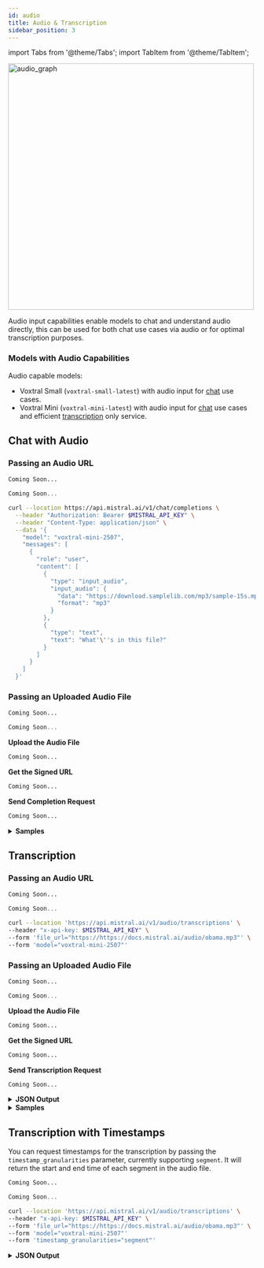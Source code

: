 ```yaml
---
id: audio
title: Audio & Transcription
sidebar_position: 3
---
```

import Tabs from '@theme/Tabs';
import TabItem from '@theme/TabItem';

<div style={{ textAlign: 'center' }}>
  <img
    src="/img/audio.png"
    alt="audio_graph"
    width="500"
    style={{ borderRadius: '15px' }}
  />
</div>

Audio input capabilities enable models to chat and understand audio directly, this can be used for both chat use cases via audio or for optimal transcription purposes.

### Models with Audio Capabilities
Audio capable models:
- Voxtral Small (`voxtral-small-latest`) with audio input for [chat](#chat-with-audio) use cases.
- Voxtral Mini (`voxtral-mini-latest`) with audio input for [chat](#chat-with-audio) use cases and efficient [transcription](#transcription) only service.

## Chat with Audio

### Passing an Audio URL

<Tabs groupId="code">
  <TabItem value="python" label="python" default>

```python
Coming Soon...
```
  </TabItem>
  <TabItem value="typescript" label="typescript">

```typescript
Coming Soon...
```

  </TabItem>
  <TabItem value="curl" label="curl">

```bash
curl --location https://api.mistral.ai/v1/chat/completions \
  --header "Authorization: Bearer $MISTRAL_API_KEY" \
  --header "Content-Type: application/json" \
  --data '{
    "model": "voxtral-mini-2507",
    "messages": [
      {
        "role": "user",
        "content": [
          {
            "type": "input_audio",
            "input_audio": {
              "data": "https://download.samplelib.com/mp3/sample-15s.mp3",
              "format": "mp3"
            }
          },
          {
            "type": "text",
            "text": "What'\''s in this file?"
          }
        ]
      }
    ]
  }'
```
  </TabItem>
</Tabs>

### Passing an Uploaded Audio File

<Tabs groupId="code">
  <TabItem value="python" label="python" default>

```python
Coming Soon...
```
  </TabItem>
  <TabItem value="typescript" label="typescript">

```typescript
Coming Soon...
```

  </TabItem>
  <TabItem value="curl" label="curl">

**Upload the Audio File**
```bash
Coming Soon...
```

**Get the Signed URL**
```bash
Coming Soon...
```

**Send Completion Request**
```bash
Coming Soon...
```
  </TabItem>
</Tabs>

<details>
<summary><b>Samples</b></summary>
  <Tabs>
    <TabItem value="chat" label="Chat" default>

        **User**

        <audio controls>
          <source src="/audio/chat.wav" type="audio/wav"/>
          Your browser does not support the audio element.
        </audio>

        **Assistant**

        Sure, here is the transcription of what you said:  
        "Today on July 15th, 2025, Mistral AI is announcing the new Voxtral models."  
        And here is the Python code to generate the first n digits of the Fibonacci sequence:  
        ```python
            def fibonacci(n):
        if n <= 0:
            return []
        elif n == 1:
            return [0]
        elif n == 2:
            return [0, 1]

        fib_sequence = [0, 1]
        for i in range(2, n):
            next_value = fib_sequence[-1] + fib_sequence[-2]
            fib_sequence.append(next_value)

        return fib_sequence

        # Example usage:
        n = 10  # Change this value to get the first n digits of the Fibonacci sequence
        print(fibonacci(n))
        ```
        This code defines a function `fibonacci` that takes an integer `n` and returns a list containing the first `n` digits of the Fibonacci sequence. You can change the value of `n` to get the desired number of Fibonacci digits.

    </TabItem>
    <TabItem value="music" label="Music">
    
        **User**

        <audio controls>
          <source src="/audio/music.mp3" type="audio/mp3"/>
          Your browser does not support the audio element.
        </audio>
        What's in this file?

        **Assistant**

        The audio file contains music.
    </TabItem>
    <TabItem value="compare_speakers" label="Compare Speakers">
    
        **User**

        <audio controls>
          <source src="/audio/obama.mp3" type="audio/mp3"/>
          Your browser does not support the audio element.
        </audio>
        <audio controls>
          <source src="/audio/bcn_weather.mp3" type="audio/mp3"/>
          Your browser does not support the audio element.
        </audio>
        
        Which speaker do you prefer between the two? Why? How are they different from each other?

        **Assistant**

        The speaker who delivers the farewell address is more engaging and inspiring.  
        They express gratitude and optimism, emphasizing the importance of self-government and citizenship.  
        They also share personal experiences and observations, making the speech more relatable and heartfelt.  
        In contrast, the second speaker provides factual information about the weather in Barcelona, which is less engaging and lacks the emotional depth of the first speaker's address.
    </TabItem>
  </Tabs>
</details>

## Transcription

### Passing an Audio URL

<Tabs groupId="code">
  <TabItem value="python" label="python" default>

```python
Coming Soon...
```
  </TabItem>
  <TabItem value="typescript" label="typescript">

```typescript
Coming Soon...
```

  </TabItem>
  <TabItem value="curl" label="curl">

```bash
curl --location 'https://api.mistral.ai/v1/audio/transcriptions' \
--header "x-api-key: $MISTRAL_API_KEY" \
--form 'file_url="https://https://docs.mistral.ai/audio/obama.mp3"' \
--form 'model="voxtral-mini-2507"'
```
  </TabItem>
</Tabs>

### Passing an Uploaded Audio File

<Tabs groupId="code">
  <TabItem value="python" label="python" default>

```python
Coming Soon...
```
  </TabItem>
  <TabItem value="typescript" label="typescript">

```typescript
Coming Soon...
```

  </TabItem>
  <TabItem value="curl" label="curl">

**Upload the Audio File**
```bash
Coming Soon...
```

**Get the Signed URL**
```bash
Coming Soon...
```

**Send Transcription Request**
```bash
Coming Soon...
```
  </TabItem>
</Tabs>

<details>
<summary><b>JSON Output</b></summary>

```json
{
  "model":"voxtral-mini-2507",
  "text":"This week, I traveled to Chicago to deliver my final farewell address to the nation, following in the tradition of presidents before me. It was an opportunity to say thank you. Whether we've seen eye to eye or rarely agreed at all, my conversations with you, the American people, in living rooms, in schools, at farms and on factory floors, at diners and on distant military outposts, All these conversations are what have kept me honest, kept me inspired, and kept me going. Every day, I learned from you. You made me a better President, and you made me a better man. Over the course of these eight years, I've seen the goodness, the resilience, and the hope of the American people. I've seen neighbors looking out for each other as we rescued our economy from the worst crisis of our lifetimes. I've hugged cancer survivors who finally know the security of affordable health care. I've seen communities like Joplin rebuild from disaster, and cities like Boston show the world that no terrorist will ever break the American spirit. I've seen the hopeful faces of young graduates and our newest military officers. I've mourned with grieving families searching for answers. And I found grace in a Charleston church. I've seen our scientists help a paralyzed man regain his sense of touch, and our wounded warriors walk again. I've seen our doctors and volunteers rebuild after earthquakes and stop pandemics in their tracks. I've learned from students who are building robots and curing diseases, and who will change the world in ways we can't even imagine. I've seen the youngest of children remind us of our obligations to care for our refugees. to work in peace, and above all, to look out for each other. That's what's possible when we come together in the slow, hard, sometimes frustrating, but always vital work of self-government. But we can't take our democracy for granted. All of us, regardless of party, should throw ourselves into the work of citizenship. Not just when there is an election. Not just when our own narrow interest is at stake. But over the full span of a lifetime. If you're tired of arguing with strangers on the Internet, try to talk with one in real life. If something needs fixing, lace up your shoes and do some organizing. If you're disappointed by your elected officials, then grab a clipboard, get some signatures, and run for office yourself. Our success depends on our participation, regardless of which way the pendulum of power swings. It falls on each of us to be guardians of our democracy. to embrace the joyous task we've been given to continually try to improve this great nation of ours. Because for all our outward differences, we all share the same proud title – citizen. It has been the honor of my life to serve you as President. Eight years later, I am even more optimistic about our country's promise. And I look forward to working along your side as a citizen for all my days that remain. Thanks, everybody. God bless you. And God bless the United States of America.",
  "language":"en",
  "segments":[],
  "usage":{
    "prompt_audio_seconds":203,
    "prompt_tokens":4,
    "total_tokens":3264,
    "completion_tokens":635
  }
}
```
</details>

<details>
<summary><b>Samples</b></summary>
  <Tabs>
    <TabItem value="obama" label="Obama">
        **Audio**
        <audio controls>
          <source src="/audio/obama.mp3" type="audio/mp3"/>
          Your browser does not support the audio element.
        </audio>

        **Transcription**  
        This week, I traveled to Chicago to deliver my final farewell address to the nation, following in the tradition of presidents before me. It was an opportunity to say thank you. Whether we've seen eye to eye or rarely agreed at all, my conversations with you, the American people, in living rooms, in schools, at farms and on factory floors, at diners and on distant military outposts, All these conversations are what have kept me honest, kept me inspired, and kept me going. Every day, I learned from you. You made me a better President, and you made me a better man. Over the course of these eight years, I've seen the goodness, the resilience, and the hope of the American people. I've seen neighbors looking out for each other as we rescued our economy from the worst crisis of our lifetimes. I've hugged cancer survivors who finally know the security of affordable health care. I've seen communities like Joplin rebuild from disaster, and cities like Boston show the world that no terrorist will ever break the American spirit. I've seen the hopeful faces of young graduates and our newest military officers. I've mourned with grieving families searching for answers. And I found grace in a Charleston church. I've seen our scientists help a paralyzed man regain his sense of touch, and our wounded warriors walk again. I've seen our doctors and volunteers rebuild after earthquakes and stop pandemics in their tracks. I've learned from students who are building robots and curing diseases, and who will change the world in ways we can't even imagine. I've seen the youngest of children remind us of our obligations to care for our refugees. to work in peace, and above all, to look out for each other. That's what's possible when we come together in the slow, hard, sometimes frustrating, but always vital work of self-government. But we can't take our democracy for granted. All of us, regardless of party, should throw ourselves into the work of citizenship. Not just when there is an election. Not just when our own narrow interest is at stake. But over the full span of a lifetime. If you're tired of arguing with strangers on the Internet, try to talk with one in real life. If something needs fixing, lace up your shoes and do some organizing. If you're disappointed by your elected officials, then grab a clipboard, get some signatures, and run for office yourself. Our success depends on our participation, regardless of which way the pendulum of power swings. It falls on each of us to be guardians of our democracy. to embrace the joyous task we've been given to continually try to improve this great nation of ours. Because for all our outward differences, we all share the same proud title – citizen. It has been the honor of my life to serve you as President. Eight years later, I am even more optimistic about our country's promise. And I look forward to working along your side as a citizen for all my days that remain. Thanks, everybody. God bless you. And God bless the United States of America.  

        **Language**
        English
     </TabItem>
  </Tabs>
</details>

## Transcription with Timestamps

You can request timestamps for the transcription by passing the `timestamp_granularities` parameter, currently supporting `segment`.
It will return the start and end time of each segment in the audio file.

<Tabs groupId="code">
  <TabItem value="python" label="python" default>

```python
Coming Soon...
```
  </TabItem>
  <TabItem value="typescript" label="typescript">

```typescript
Coming Soon...
```

  </TabItem>
  <TabItem value="curl" label="curl">

```bash
curl --location 'https://api.mistral.ai/v1/audio/transcriptions' \
--header "x-api-key: $MISTRAL_API_KEY" \
--form 'file_url="https://https://docs.mistral.ai/audio/obama.mp3"' \
--form 'model="voxtral-mini-2507"'
--form 'timestamp_granularities="segment"'
```
  </TabItem>
</Tabs>

<details>
<summary><b>JSON Output</b></summary>

```json
{
  "model":"voxtral-mini-2507",
  "text":"This week, I traveled to Chicago to deliver my final farewell address to the nation, following in the tradition of presidents before me. It was an opportunity to say thank you. Whether we've seen eye to eye or rarely agreed at all, My conversations with you, the American people, in living rooms, in schools, at farms, on factory floors, at diners, and on distant military outposts – all these conversations are what have kept me honest, kept me inspired, and kept me going. Every day, I learned from you. You made me a better President, and you made me a better man. Over the course of these eight years, I've seen the goodness, the resilience, and the hope of the American people. I've seen neighbors looking out for each other as we rescued our economy from the worst crisis of our lifetimes. I've hugged cancer survivors who finally know the security of affordable health care. I've seen communities like Joplin rebuild from disaster, and cities like Boston show the world that no terrorist will ever break the American spirit. I've seen the hopeful faces of young graduates and our newest military officers. I've mourned with grieving families searching for answers. And I found grace in a Charleston church. I've seen our scientists help a paralyzed man regain his sense of touch, and our wounded warriors walk again. I've seen our doctors and volunteers rebuild after earthquakes and stop pandemics in their tracks. I've learned from students who are building robots and curing diseases, and who will change the world in ways we can't even imagine. I've seen the youngest of children remind us of our obligations to care for our refugees, to work in peace, and above all, to look out for each other. That's what's possible when we come together in the slow, hard, sometimes frustrating, but always vital work of self-government. But we can't take our democracy for granted. All of us, regardless of party, should throw ourselves into the work of citizenship – not just when there is an election, not just when our own narrow interest is at stake, but over the full span of a lifetime. If you're tired of arguing with strangers on the Internet, try to talk with one in real life. If something needs fixing, lace up your shoes and do some organizing. If you're disappointed by your elected officials, then grab a clipboard, get some signatures, and run for office yourself. Our success depends on our participation, regardless of which way the pendulum of power swings. It falls on each of us to be guardians of our democracy, to embrace the joyous task we've been given to continually try to improve this great nation of ours. Because for all our outward differences, we all share the same proud title – citizen. It has been the honor of my life to serve you as President. Eight years later, I am even more optimistic about our country's promise. And I look forward to working along your side as a citizen for all my days that remain. Thanks, everybody. God bless you. And God bless the United States of America.",
  "language":"en",
  "segments":[
    {"text":"This week, I traveled to Chicago to deliver my final farewell address to the nation, following in the tradition of presidents before me.","start":0.0,"end":68.9},
    {"text":" It was an opportunity to say thank you.","start":68.9,"end":71.7},
    {"text":" Whether we've seen eye to eye or rarely agreed at all,","start":71.7,"end":75.1},
    {"text":" My conversations with you, the American people, in living rooms, in schools, at farms, on","start":75.1,"end":81.8},
    {"text":" factory floors, at diners, and on distant military outposts – all these conversations","start":81.8,"end":88.3},
    {"text":" are what have kept me honest, kept me inspired, and kept me going.","start":88.3,"end":93.3},
    {"text":" Every day, I learned from you.","start":93.3,"end":95.4},
    {"text":" You made me a better President, and you made me a better man.","start":95.4,"end":99.8},
    {"text":" Over the course of these eight years, I've seen the goodness, the resilience, and the","start":99.8,"end":104.1},
    {"text":" hope of the American people.","start":104.1,"end":106.4},
    {"text":" I've seen neighbors looking out for each other as we rescued our economy from the worst","start":106.4,"end":110.0},
    {"text":" crisis of our lifetimes.","start":110.0,"end":112.2},
    {"text":" I've hugged cancer survivors who finally know the security of affordable health care.","start":112.2,"end":117.1},
    {"text":" I've seen communities like Joplin rebuild from disaster, and cities like Boston show","start":117.1,"end":122.0},
    {"text":" the world that no terrorist will ever break the American spirit.","start":122.0,"end":127.0},
    {"text":" I've seen the hopeful faces of young graduates and our newest military officers.","start":127.0,"end":132.0},
    {"text":" I've mourned with grieving families searching for answers.","start":132.0,"end":135.5},
    {"text":" And I found grace in a Charleston church.","start":135.5,"end":138.5},
    {"text":" I've seen our scientists help a paralyzed man regain his sense of touch, and our wounded","start":138.5,"end":143.9},
    {"text":" warriors walk again.","start":143.9,"end":146.3},
    {"text":" I've seen our doctors and volunteers rebuild after earthquakes and stop pandemics in their","start":146.3,"end":151.6},
    {"text":" tracks.","start":151.6,"end":152.6},
    {"text":" I've learned from students who are building robots and curing diseases, and who will change","start":152.6,"end":157.2},
    {"text":" the world in ways we can't even imagine.","start":157.2,"end":160.0},
    {"text":" I've seen the youngest of children remind us of our obligations to care for our refugees,","start":160.0,"end":166.9},
    {"text":" to work in peace, and above all, to look out for each other.","start":166.9,"end":172.0},
    {"text":" That's what's possible when we come together in the slow, hard, sometimes frustrating,","start":172.0,"end":177.3},
    {"text":" but always vital work of self-government.","start":177.3,"end":180.3},
    {"text":" But we can't take our democracy for granted.","start":180.3,"end":183.8},
    {"text":" All of us, regardless of party, should throw ourselves into the work of citizenship –","start":183.8,"end":189.7},
    {"text":" not just when there is an election, not just when our own narrow interest is at stake,","start":189.7,"end":195.3},
    {"text":" but over the full span of a lifetime.","start":195.3,"end":198.1},
    {"text":" If you're tired of arguing with strangers on the Internet, try to talk with one in real life.","start":198.1,"end":203.5},
    {"text":" If something needs fixing, lace up your shoes and do some organizing.","start":204.4,"end":208.4},
    {"text":" If you're disappointed by your elected officials, then grab a clipboard, get some signatures, and run for office yourself.","start":209.1,"end":215.7},
    {"text":" Our success depends on our participation, regardless of which way the pendulum of power swings.","start":216.5,"end":224.4},
    {"text":" It falls on each of us to be guardians of our democracy, to embrace the joyous task we've been given to continually try to improve this great nation of ours.","start":225.2,"end":234.6},
    {"text":" Because for all our outward differences, we all share the same proud title – citizen.","start":235.3,"end":241.7},
    {"text":" It has been the honor of my life to serve you as President.","start":242.7,"end":245.9},
    {"text":" Eight years later, I am even more optimistic about our country's promise.","start":246.9,"end":250.3},
    {"text":" And I look forward to working along your side as a citizen for all my days that remain.","start":250.9,"end":257.3},
    {"text":" Thanks, everybody. God bless you.","start":258.4,"end":260.6},
    {"text":" And God bless the United States of America.","start":261.2,"end":263.4}
  ],
  "usage":{
    "prompt_audio_seconds":203,
    "prompt_tokens":5,
    "total_tokens":4001,
    "completion_tokens":1371
  }
}
```
</details>
